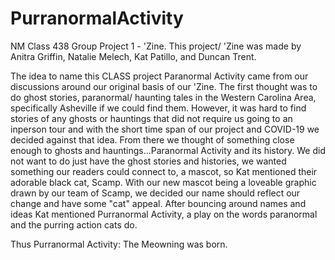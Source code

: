 # PurranormalActivity
NM Class 438 Group Project 1 - 'Zine.
This project/ 'Zine was made by Anitra Griffin, Natalie Melech, Kat Patillo, and Duncan Trent.

The idea to name this CLASS project Paranormal Activity came from our discussions around our original basis of our 'Zine. The first thought was to do ghost stories, paranormal/ haunting tales in the Western Carolina Area, specifically Asheville if we could find them. However, it was hard to find stories of any ghosts or hauntings that did not require us going to an inperson tour and with the short time span of our project and COVID-19 we decided against that idea. From there we thought of something close enough to ghosts and hauntings...Paranormal Activity and its history. We did not want to do just have the ghost stories and histories, we wanted something our readers could connect to, a mascot, so Kat mentioned their adorable black cat, Scamp. With our new mascot being a loveable graphic drawn by our team of Scamp, we decided our name should reflect our change and have some "cat" appeal. After bouncing around names and ideas Kat mentioned Purranormal Activity, a play on the words paranormal and the purring action cats do. 

Thus Purranormal Activity: The Meowning was born.
